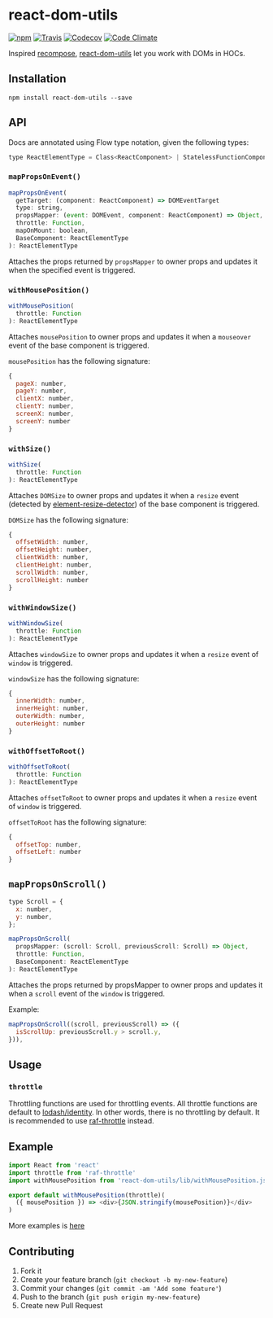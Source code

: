 # react-dom-utils

[![npm](https://img.shields.io/npm/v/react-dom-utils.svg)](https://www.npmjs.com/package/react-dom-utils)
[![Travis](https://img.shields.io/travis/wuct/react-dom-utils.svg)](https://travis-ci.org/wuct/react-dom-utils)
[![Codecov](https://img.shields.io/codecov/c/github/wuct/react-dom-utils.svg)](https://codecov.io/github/wuct/react-dom-utils)
[![Code Climate](https://img.shields.io/codeclimate/github/wuct/react-dom-utils.svg)](https://codeclimate.com/github/wuct/react-dom-utils)

Inspired [recompose](https://github.com/acdlite/recompose/), [react-dom-utils](https://www.npmjs.com/package/react-dom-utils) let you work with DOMs in HOCs.

## Installation

`npm install react-dom-utils --save`

## API

Docs are annotated using Flow type notation, given the following types:

```js
type ReactElementType = Class<ReactComponent> | StatelessFunctionComponent | string
```

### `mapPropsOnEvent()`

```js
mapPropsOnEvent(
  getTarget: (component: ReactComponent) => DOMEventTarget
  type: string,
  propsMapper: (event: DOMEvent, component: ReactComponent) => Object,
  throttle: Function,
  mapOnMount: boolean,
  BaseComponent: ReactElementType
): ReactElementType
```

Attaches the props returned by `propsMapper` to owner props and updates it when the specified event is triggered.

### `withMousePosition()`

```js
withMousePosition(
  throttle: Function
): ReactElementType
```

Attaches `mousePosition` to owner props and updates it when a `mouseover` event of the base component is triggered.

`mousePosition` has the following signature: 

```js
{
  pageX: number,
  pageY: number,
  clientX: number,
  clientY: number,
  screenX: number,
  screenY: number
}
```

### `withSize()`


```js
withSize(
  throttle: Function
): ReactElementType
```

Attaches `DOMSize` to owner props and updates it when a `resize` event (detected by [element-resize-detector](https://github.com/wnr/element-resize-detector)) of the base component is triggered.

`DOMSize` has the following signature: 

```js
{
  offsetWidth: number,
  offsetHeight: number,
  clientWidth: number,
  clientHeight: number,
  scrollWidth: number,
  scrollHeight: number
}
```
 
### `withWindowSize()`

```js
withWindowSize(
  throttle: Function
): ReactElementType
```

Attaches `windowSize` to owner props and updates it when a `resize` event of `window` is triggered.

`windowSize` has the following signature: 

```js
{
  innerWidth: number,
  innerHeight: number,
  outerWidth: number,
  outerHeight: number
}
```

### `withOffsetToRoot()`


```js
withOffsetToRoot(
  throttle: Function
): ReactElementType
```

Attaches `offsetToRoot` to owner props and updates it when a `resize` event of `window` is triggered.

`offsetToRoot` has the following signature: 

```js
{
  offsetTop: number,
  offsetLeft: number
}
```
 
## `mapPropsOnScroll()`

```js
type Scroll = {
  x: number,
  y: number,
};

mapPropsOnScroll(
  propsMapper: (scroll: Scroll, previousScroll: Scroll) => Object,
  throttle: Function,
  BaseComponent: ReactElementType
): ReactElementType
```

Attaches the props returned by propsMapper to owner props and updates it when a `scroll` event of the `window` is triggered.

Example:

```js
mapPropsOnScroll((scroll, previousScroll) => ({
  isScrollUp: previousScroll.y > scroll.y,
})),
```

## Usage
### `throttle`
Throttling functions are used for throttling events. All throttle functions are default to [lodash/identity](https://lodash.com/docs#identity). In other words, there is no throttling by default. It is recommended to use [raf-throttle](https://github.com/wuct/raf-throttle) instead.

## Example

```js
import React from 'react'
import throttle from 'raf-throttle'
import withMousePosition from 'react-dom-utils/lib/withMousePosition.js'

export default withMousePosition(throttle)(
  ({ mousePosition }) => <div>{JSON.stringify(mousePosition)}</div>
)
```

More examples is [here](https://github.com/wuct/react-dom-utils/tree/master/example)

## Contributing

1. Fork it
2. Create your feature branch (`git checkout -b my-new-feature`)
3. Commit your changes (`git commit -am 'Add some feature'`)
4. Push to the branch (`git push origin my-new-feature`)
5. Create new Pull Request
